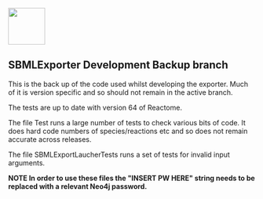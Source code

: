 [<img src=https://user-images.githubusercontent.com/6883670/31999264-976dfb86-b98a-11e7-9432-0316345a72ea.png height=75 />](https://reactome.org)

## SBMLExporter Development Backup branch

This is the back up of the code used whilst developing the exporter. Much of it is version specific and so should not remain in the active branch. 

The tests are up to date with version 64 of Reactome.

The file Test runs a large number of tests to check various bits of code. It does hard code numbers of species/reactions etc and so does not remain accurate across releases.

The file SBMLExportLaucherTests runs a set of tests for invalid input arguments.

**NOTE In order to use these files the "INSERT PW HERE" string needs to be replaced with a relevant Neo4j password.**